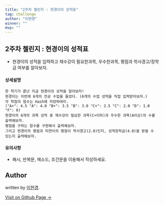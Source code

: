 ```yaml
---
title: "2주차 첼린지 : 현경이의 성적표"
tag: challenge
author: "이현경"
winner: ""
mvp: ""
---
```

2주차 첼린지 : 현경이의 성적표
---

* 현경이의 성적을 입력하고 재수강이 필요한과목, 우수한과목, 평점과 학사경고/장학금 여부를 알아보자.

#### 상세설명

```
한 학기가 끝난 지금 현경이의 성적을 알아보자!
현경이는 이번에 6개의 전공 수업을 들었다. (6개의 수업 성적을 직접 입력받아보자.)
각 학점의 점수는 Hash에 저장하여라.
("A+": 4.5 "A": 4.0 "B+": 3.5 "B": 3.0 "C+": 2.5 "C": 2.0 "D": 1.0 "F": 0)
현경이의 6개의 과목 성적 중 재수강이 필요한 과목(C+이하)과 우수한 과목(A이상)의 수를 출력해보자.
평점을 구하는 함수를 구현해서 출력해보자.
그리고 현경이의 평점과 미연이의 평점이 학사경고(2.0)인지, 성적장학금(4.0)을 받을 수 있는지 출력해보자.
```
#### 유의사항
- 해시, 반복문, 메소드, 조건문을 이용해서 작성하세요.


## Author

written by [이현경](https://hyunkyung12.github.io).

<a href="https://hyunkyung12.github.io" target="_blank" class="btn btn-black"><i class="fa fa-github fa-lg"></i> Visit on Github Page &rarr;</a>
